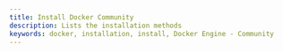 ```yaml
---
title: Install Docker Community
description: Lists the installation methods
keywords: docker, installation, install, Docker Engine - Community
---
```


